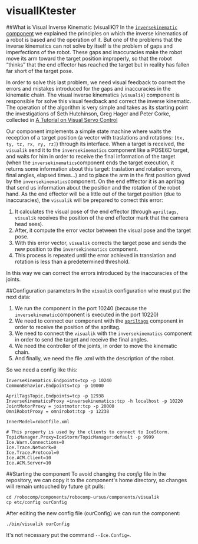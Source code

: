 visualIKtester
===============================
##What is Visual Inverse Kinematic (visualIK)?
In the [`inversekinematic` component](https://github.com/robocomp/robocomp-ursus/blob/master/components/inversekinematics/README.md) we explained the principles on which the inverse kinematics of a robot is based and the operation of it. But one of the problems that the inverse kinematics can not solve by itself is the problem of gaps and imperfections of the robot. These gaps and inaccuracies make the robot move its arm toward the target position improperly, so that the robot “thinks” that the end effector has reached the target but in reality has fallen far short of the target pose.

In order to solve this last problem, we need visual feedback to correct the errors and mistakes introduced for the gaps and inaccuracies in the kinematic chain. The visual inverse kinematics (`visualik`) component is responsible for solve this visual feedback and correct the inverse kinematic. The operation of the algorithm is very simple and takes as its starting point the investigations of Seth Hutchinson, Greg Hager and Peter Corke, collected in [A Tutorial on Visual Servo Control](http://www-cvr.ai.uiuc.edu/~seth/ResPages/pdfs/HutHagCor96.pdf)

Our component implements a simple state machine where waits the reception of a target position (a vector with traslations and rotations: `[tx, ty, tz, rx, ry, rz]`) through its interface. When a target is received, the `visualik` send it to the `inversekinematics` component like a POSE6D target, and waits for him in order to receive the final information of the target (when the `inversekinematics`component ends the target execution, it returns some information about this target: traslation and rotation errors, final angles, elapsed times...) and to place the arm in the first position gived by the `inversekinematics`component. On the end efffector it is an apriltag that send us information about the position and the rotation of the robot hand. As the end effector will be a little out of the target position (due to inaccuracies), the `visualik` will be prepared to correct this error:

1. It calculates the visual pose of the end effector (through `apriltags`, `visualik` receives the position of the end effector mark that the camera head sees).
2. After, it compute the error vector between the visual pose and the target pose.
3. With this error vector, `visualik` corrects the target pose and sends the new position to the `inversekinematics` component.
4. This process is repeated until the error achieved in translation and rotation is less than a predetermined threshold.

In this way we can correct the errors introduced by the inaccuracies of the joints.

##Configuration parameters
In the `visualik` configuration whe must put the next data:
1. We run the component in the port 10240 (because the `inversekinematic`component is executed in the port 10220)
2. We need to connect our component with the [`apriltags`](https://github.com/robocomp/robocomp-robolab/blob/master/components/apriltagsComp/README.md) component in order to receive the position of the apriltag.
3. We need to connect the `visualik` with the `inversekinematics` component in order to send the target and receive the final angles.
4. We need the controller of the joints, in order to move the kinematic chain.
5. And finally, we need the file .xml with the description of the robot.

So we need a config like this:

    InverseKinematics.Endpoints=tcp -p 10240
    CommonBehavior.Endpoints=tcp -p 10000
    
    AprilTagsTopic.Endpoints=tcp -p 12938
    InverseKinematicsProxy =inversekinematics:tcp -h localhost -p 10220
    JointMotorProxy = jointmotor:tcp -p 20000 
    OmniRobotProxy = omnirobot:tcp -p 12238
    
    InnerModel=robotfile.xml
    
    # This property is used by the clients to connect to IceStorm.
    TopicManager.Proxy=IceStorm/TopicManager:default -p 9999
    Ice.Warn.Connections=0
    Ice.Trace.Network=0
    Ice.Trace.Protocol=0
    Ice.ACM.Client=10
    Ice.ACM.Server=10
    
##Starting the component
To avoid changing the *config* file in the repository, we can copy it to the component's home directory, so changes will remain untouched by future git pulls:

    cd /robocomp/components/robocomp-ursus/components/visualik
    cp etc/config ourConfig
    
After editing the new config file (ourConfig) we can run the component:

    ./bin/visualik ourConfig
    
It's not necessary put the command `--Ice.Config=`.
